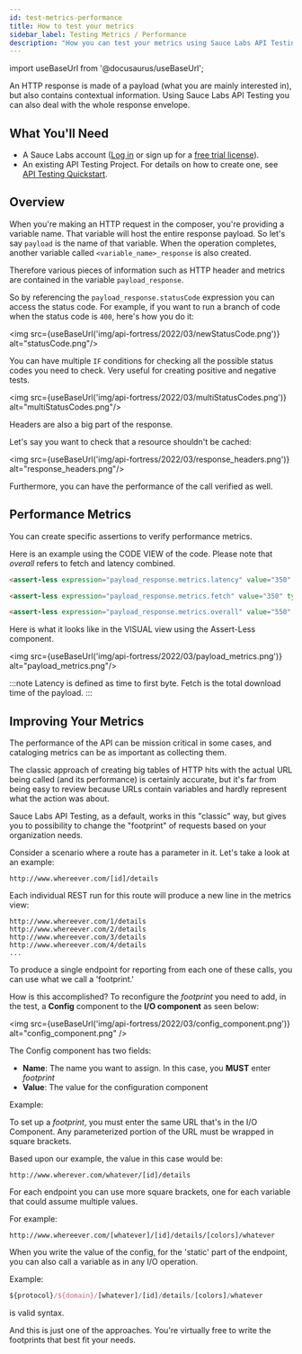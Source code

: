 ```yaml
---
id: test-metrics-performance
title: How to test your metrics
sidebar_label: Testing Metrics / Performance
description: "How you can test your metrics using Sauce Labs API Testing"
---
```


import useBaseUrl from '@docusaurus/useBaseUrl';

An HTTP response is made of a payload (what you are mainly interested in), but also contains contextual information. Using Sauce Labs API Testing you can also deal with the whole response envelope.

## What You'll Need
* A Sauce Labs account ([Log in](https://accounts.saucelabs.com/am/XUI/#login/) or sign up for a [free trial license](https://saucelabs.com/sign-up)).
* An existing API Testing Project. For details on how to create one, see [API Testing Quickstart](/api-testing/quickstart/).

## Overview

When you're making an HTTP request in the composer, you're providing a variable name. That variable will host the entire response payload. So let's say `payload` is the name of that variable. When the operation completes, another variable called `<variable_name>_response` is also created. 

Therefore various pieces of information such as HTTP header and metrics are contained in the variable `payload_response`.

So by referencing the `payload_response.statusCode` expression you can access the status code. For example, if you want to run a branch of code when the status code is `400`, here's how you do it:

<img src={useBaseUrl('img/api-fortress/2022/03/newStatusCode.png')} alt="statusCode.png"/> 

You can have multiple `IF` conditions for checking all the possible status codes you need to check. Very useful for creating positive and negative tests.

<img src={useBaseUrl('img/api-fortress/2022/03/multiStatusCodes.png')} alt="multiStatusCodes.png"/>

Headers are also a big part of the response.

Let's say you want to check that a resource shouldn't be cached:

<img src={useBaseUrl('img/api-fortress/2022/03/response_headers.png')} alt="response_headers.png"/>

Furthermore, you can have the performance of the call verified as well.


## Performance Metrics

You can create specific assertions to verify performance metrics.

Here is an example using the CODE VIEW of the code. Please note that _overall_ refers to fetch and latency combined.

```html
<assert-less expression="payload_response.metrics.latency" value="350" type="integer"/>

<assert-less expression="payload_response.metrics.fetch" value="350" type="integer"/>

<assert-less expression="payload_response.metrics.overall" value="550" type="integer"/>
```

Here is what it looks like in the VISUAL view using the Assert-Less component.

<img src={useBaseUrl('img/api-fortress/2022/03/payload_metrics.png')} alt="payload_metrics.png"/>

:::note
Latency is defined as time to first byte. Fetch is the total download time of the payload.
:::

## Improving Your Metrics

The performance of the API can be mission critical in some cases, and cataloging metrics can be as important as collecting them.

The classic approach of creating big tables of HTTP hits with the actual URL being called (and its performance) is certainly accurate, but it's far from being easy to review because URLs contain variables and hardly represent what the action was about.

Sauce Labs API Testing, as a default, works in this "classic" way, but gives you to possibility to change the "footprint" of requests based on your organization needs.

Consider a scenario where a route has a parameter in it. Let's take a look at an example:

```http request
http://www.whereever.com/[id]/details
```
Each individual REST run for this route will produce a new line in the metrics view:

```http request
http://www.whereever.com/1/details  
http://www.whereever.com/2/details  
http://www.whereever.com/3/details  
http://www.whereever.com/4/details
...  
```
To produce a single endpoint for reporting from each one of these calls, you can use what we call a 'footprint.'

How is this accomplished? To reconfigure the _footprint_ you need to add, in the test, a **Config** component to the **I/O component** as seen below:  

<img src={useBaseUrl('img/api-fortress/2022/03/config_component.png')} alt="config_component.png" />

The Config component has two fields:  
* **Name**: The name you want to assign. In this case, you **MUST** enter _footprint_
* **Value**: The value for the configuration component

Example:

To set up a _footprint_, you must enter the same URL that's in the I/O Component. Any parameterized portion of the URL must be wrapped in square brackets.

Based upon our example, the value in this case would be:

```http request
http://www.wherever.com/whatever/[id]/details  
```

For each endpoint you can use more square brackets, one for each variable that could assume multiple values.  

For example:

```http request
http://www.whereever.com/[whatever]/[id]/details/[colors]/whatever
```

When you write the value of the config, for the 'static' part of the endpoint, you can also call a variable as in any I/O operation.  

Example:

```js
${protocol}/${domain}/[whatever]/[id]/details/[colors]/whatever
```

is valid syntax.

And this is just one of the approaches. You're virtually free to write the footprints that best fit your needs.
